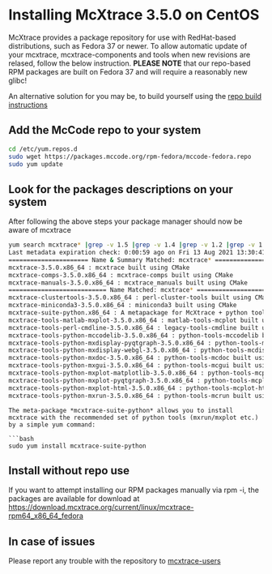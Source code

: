 # Installing McXtrace 3.5.0 on CentOS

McXtrace provides a package repository for use with RedHat-based
distributions, such as Fedora 37 or newer. To allow automatic update
of your mcxtrace, mcxtrace-components and tools when new revisions are
relased, follow the below instruction. **PLEASE NOTE** that our
repo-based RPM packages are built on Fedora 37 and will require a
reasonably new glibc!

An alternative solution for you may be, to build yourself using the [repo build instructions](https://github.com/McXtraceMcXtrace/McCode/wiki/Building-McXtrace-McXtrace)


## Add the McCode repo to your system
```bash
cd /etc/yum.repos.d
sudo wget https://packages.mccode.org/rpm-fedora/mccode-fedora.repo
sudo yum update
```

## Look for the packages descriptions on your system
After following the above steps your package manager should now be aware of mcxtrace
```bash
yum search mcxtrace* |grep -v 1.5 |grep -v 1.4 |grep -v 1.2 |grep -v 1.1
Last metadata expiration check: 0:00:59 ago on Fri 13 Aug 2021 13:30:41 UTC.
====================== Name & Summary Matched: mcxtrace* =======================
mcxtrace-3.5.0.x86_64 : mcxtrace built using CMake
mcxtrace-comps-3.5.0.x86_64 : mcxtrace-comps built using CMake
mcxtrace-manuals-3.5.0.x86_64 : mcxtrace_manuals built using CMake
=========================== Name Matched: mcxtrace* ============================
mcxtrace-clustertools-3.5.0.x86_64 : perl-cluster-tools built using CMake
mcxtrace-miniconda3-3.5.0.x86_64 : miniconda3 built using CMake
mcxtrace-suite-python.x86_64 : A metapackage for McXtrace + python tools
mcxtrace-tools-matlab-mxplot-3.5.0.x86_64 : matlab-tools-mcplot built using CMake
mcxtrace-tools-perl-cmdline-3.5.0.x86_64 : legacy-tools-cmdline built using CMake
mcxtrace-tools-python-mccodelib-3.5.0.x86_64 : python-tools-mccodelib built using CMake
mcxtrace-tools-python-mxdisplay-pyqtgraph-3.5.0.x86_64 : python-tools-mcdisplay-pyqtgraph built using CMake
mcxtrace-tools-python-mxdisplay-webgl-3.5.0.x86_64 : python-tools-mcdisplay-webgl built using CMake
mcxtrace-tools-python-mxdoc-3.5.0.x86_64 : python-tools-mcdoc built using CMake
mcxtrace-tools-python-mxgui-3.5.0.x86_64 : python-tools-mcgui built using CMake
mcxtrace-tools-python-mxplot-matplotlib-3.5.0.x86_64 : python-tools-mcplot built using CMake
mcxtrace-tools-python-mxplot-pyqtgraph-3.5.0.x86_64 : python-tools-mcplot-pyqtgraph built using CMake
mcxtrace-tools-python-mxplot-html-3.5.0.x86_64 : python-tools-mcplot-html built using CMake
mcxtrace-tools-python-mxrun-3.5.0.x86_64 : python-tools-mcrun built using CMake
```
```
The meta-package *mcxtrace-suite-python* allows you to install
mcxtrace with the recommended set of python tools (mxrun/mxplot etc.)
by a simple yum command:

```bash
sudo yum install mcxtrace-suite-python
```

## Install without repo use
If you want to attempt installing our RPM packages manually via rpm -i, the packages are available for download at https://download.mcxtrace.org/current/linux/mcxtrace-rpm64_x86_64_fedora

## In case of issues
Please report any trouble with the repository to [mcxtrace-users](mailto:mcxtrace-users@mcxtrace.org)

